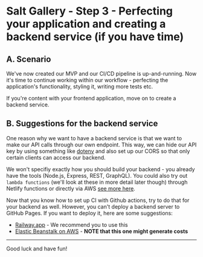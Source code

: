 # Salt Gallery - Step 3 - Perfecting your application and creating a backend service (if you have time)

## A. Scenario

We've now created our MVP and our CI/CD pipeline is up-and-running. Now it's time to continue working within our workflow - perfecting the application's functionality, styling it, writing more tests etc.

If you're content with your frontend application, move on to create a backend service.

## B. Suggestions for the backend service

One reason why we want to have a backend service is that we want to make our API calls through our own endpoint. This way, we can hide our API key by using something like [dotenv](https://www.npmjs.com/package/dotenv) and also set up our CORS so that only certain clients can access our backend.

We won't specifiy exactly how you should build your backend - you already have the tools (Node.js, Express, REST, GraphQL). You could also try out `lambda functions` (we'll look at these in more detail later though) through Netlify functions or directly via AWS [see more here](https://docs.netlify.com/functions/overview/).

Now that you know how to set up CI with Github actions, try to do that for your backend as well. However, you can't deploy a backend server to GitHub Pages. If you want to deploy it, here are some suggestions:

- [Railway.app](https://railway.app/) - We recommend you to use this
- [Elastic Beanstalk on AWS](https://aws.amazon.com/elasticbeanstalk/) - **NOTE that this one might generate costs**

---

Good luck and have fun!
